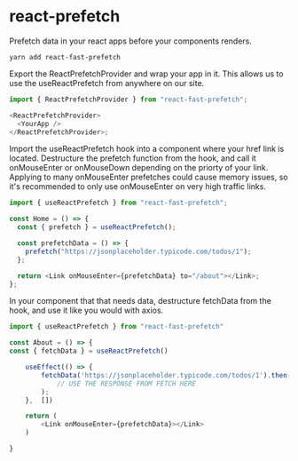 # react-prefetch

Prefetch data in your react apps before your components renders.

```
yarn add react-fast-prefetch
```

Export the ReactPrefetchProvider and wrap your app in it. This allows us to use the useReactPrefetch from anywhere on our site.

```javascript
import { ReactPrefetchProvider } from "react-fast-prefetch";

<ReactPrefetchProvider>
  <YourApp />
</ReactPrefetchProvider>;
```

Import the useReactPrefetch hook into a component where your href link is located.
Destructure the prefetch function from the hook, and call it onMouseEnter or onMouseDown depending on the priorty of your link. Applying to many onMouseEnter prefetches could cause memory issues, so it's recommended to only use onMouseEnter on very high traffic links.

```javascript
import { useReactPrefetch } from "react-fast-prefetch";

const Home = () => {
  const { prefetch } = useReactPrefetch();

  const prefetchData = () => {
    prefetch("https://jsonplaceholder.typicode.com/todos/1");
  };

  return <Link onMouseEnter={prefetchData} to="/about"></Link>;
};
```

In your component that that needs data, destructure fetchData from the hook, and use it like you would with axios.

```javascript
import { useReactPrefetch } from "react-fast-prefetch"

const About = () => {
const { fetchData } = useReactPrefetch()

    useEffect(() => {
        fetchData('https://jsonplaceholder.typicode.com/todos/1').then(response =>
            // USE THE RESPONSE FROM FETCH HERE
        );
    },  [])

    return (
        <Link onMouseEnter={prefetchData}></Link>
    )

}
```
